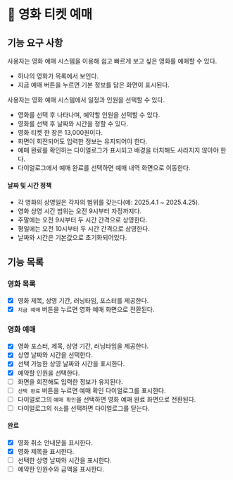 # 🚀 영화 티켓 예매
## 기능 요구 사항
사용자는 영화 예매 시스템을 이용해 쉽고 빠르게 보고 싶은 영화를 예매할 수 있다.
- 하나의 영화가 목록에서 보인다.
- 지금 예매 버튼을 누르면 기본 정보를 담은 화면이 표시된다.

사용자는 영화 예매 시스템에서 일정과 인원을 선택할 수 있다.
- 영화를 선택 후 나타나며, 예약할 인원을 선택할 수 있다.
- 영화를 선택 후 날짜와 시간을 정할 수 있다.
- 영화 티켓 한 장은 13,000원이다.
- 화면이 회전되어도 입력한 정보는 유지되어야 한다.
- 예매 완료를 확인하는 다이얼로그가 표시되고 배경을 터치해도 사라지지 않아야 한다.
- 다이얼로그에서 예매 완료를 선택하면 예매 내역 화면으로 이동한다.

#### 날짜 및 시간 정책
- 각 영화의 상영일은 각자의 범위를 갖는다(예: 2025.4.1 ~ 2025.4.25).
- 영화 상영 시간 범위는 오전 9시부터 자정까지다.
- 주말에는 오전 9시부터 두 시간 간격으로 상영한다.
- 평일에는 오전 10시부터 두 시간 간격으로 상영한다.
- 날짜와 시간은 기본값으로 초기화되어있다.

## 기능 목록
### 영화 목록
- [x] 영화 제목, 상영 기간, 러닝타임, 포스터를 제공한다.
- [x] `지금 예매` 버튼을 누르면 영화 예매 화면으로 전환된다.

### 영화 예매
- [x] 영화 포스터, 제목, 상영 기간, 러닝타임을 제공한다.
- [x] 상영 날짜와 시간을 선택한다.
- [x] 선택 가능한 상영 날짜와 시간을 표시한다.
- [x] 예약할 인원을 선택한다.
- [ ] 화면을 회전해도 입력한 정보가 유지된다.
- [ ] `선택 완료` 버튼을 누르면 예매 확인 다이얼로그를 표시한다.
- [ ] 다이얼로그의 `예매 확인`을 선택하면 영화 예매 완료 화면으로 전환된다.
- [ ] 다이얼로그의 `취소`를 선택하면 다이얼로그를 닫는다.

#### 완료
- [x] 영화 취소 안내문을 표시한다.
- [x] 영화 제목을 표시한다.
- [ ] 선택한 상영 날짜와 시간을 표시한다.
- [ ] 예약한 인원수와 금액을 표시한다.
